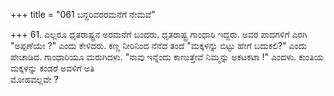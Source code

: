 +++
title = "061 ಬನ್ದರಿವರರಮನೆಗೆ ನೇಮವೆ"

+++
61. ಎಲ್ಲರೂ ಧೃತರಾಷ್ಟ್ರನ ಅರಮನೆಗೆ ಬಂದರು. ಧೃತರಾಷ್ಟ್ರ ಗಾಂಧಾರಿ ಇದ್ದರು. ಅವರ ಪಾದಗಳಿಗೆ ಎರಗಿ "ಅಪ್ಪಣೆಯೇ ?" ಎಂದು ಕೇಳಿದರು. ಕಣ್ಣ ನೀರಿನಿಂದ ನೆನೆದ ತಂದೆ "ಮಕ್ಕಳನ್ನು ಬಿಟ್ಟು ಹೇಗೆ ಬದುಕಲಿ?" ಎಂದು ಪೇಚಾಡಿದ. ಗಾಂಧಾರಿಯೂ ಮರುಗಿದಳು. "ನಾವು ಇನ್ನೆಂದು ಕಾಣುತ್ತೇವೆ ನಿಮ್ಮನ್ನು ಅಕಟಕಟಾ !" ಎಂದಳು. ಕುಂತಿಯ ಮಕ್ಕಳನ್ನು ಕಂಡರೆ ಅವಳಿಗೆ ಅತಿ   
ಮೋಹವಲ್ಲವೇ ?